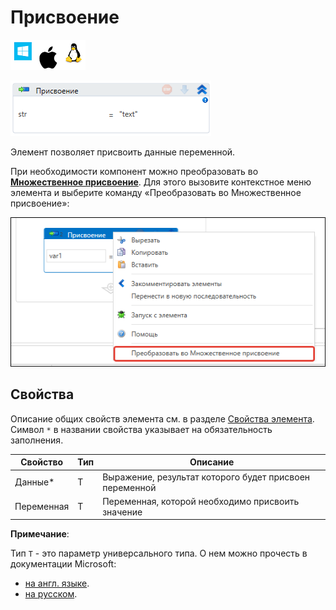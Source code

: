 # Присвоение

![](<../../../.gitbook/assets/image (100) (1) (1) (1) (1) (1) (1) (1) (1) (11).png>)

![](<../../../.gitbook/assets/image (179).png>)

Элемент позволяет присвоить данные переменной.

При необходимости компонент можно преобразовать во [**Множественное присвоение**](https://docs.primo-rpa.ru/primo-rpa/g\_elements/osnovnye-elementy/els\_logic/el\_multipleassign). Для этого вызовите контекстное меню элемента и выберите команду «Преобразовать во Множественное присвоение»:

![](<../../../.gitbook/assets/assign-context-menu.png>)

## Свойства

Описание общих свойств элемента см. в разделе [Свойства элемента](https://docs.primo-rpa.ru/primo-rpa/primo-studio/process/elements#svoistva-elementa).\
Символ `*` в названии свойства указывает на обязательность заполнения.

| Свойство   | Тип | Описание                                                |
| ---------- | --- | ------------------------------------------------------- |
| Данные\*   | T   | Выражение, результат которого будет присвоен переменной |
| Переменная | T   | Переменная, которой необходимо присвоить значение       |

**Примечание**:

Тип `T` - это параметр универсального типа. О нем можно прочесть в документации Microsoft:
* [на англ. языке](https://learn.microsoft.com/en-us/dotnet/csharp/programming-guide/generics/generic-type-parameters).
* [на русском](https://learn.microsoft.com/ru-ru/dotnet/csharp/fundamentals/types/generics).
